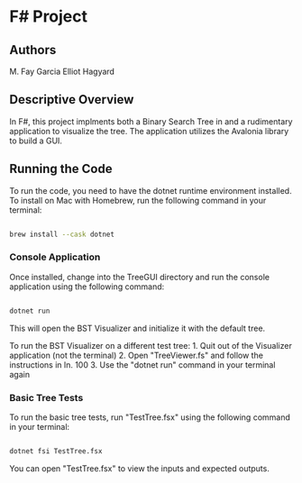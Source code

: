 # F# Project

## Authors

M. Fay Garcia
Elliot Hagyard

## Descriptive Overview

In F#, this project implments both a Binary Search Tree in and a rudimentary application
to visualize the tree. The application utilizes the Avalonia library to build a GUI.

## Running the Code

To run the code, you need to have the dotnet runtime environment installed.
To install on Mac with Homebrew, run the following command in your terminal:

```bash

brew install --cask dotnet

```

### Console Application

Once installed, change into the TreeGUI directory and run the console application
using the following command:

```bash

dotnet run

```

This will open the BST Visualizer and initialize it with the default tree.

To run the BST Visualizer on a different test tree:
    1. Quit out of the Visualizer application (not the terminal)
    2. Open "TreeViewer.fs" and follow the instructions in ln. 100
    3. Use the "dotnet run" command in your terminal again


### Basic Tree Tests

To run the basic tree tests, run "TestTree.fsx" using the following command in your terminal:

```bash

dotnet fsi TestTree.fsx

```

You can open "TestTree.fsx" to view the inputs and expected outputs.
